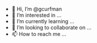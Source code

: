 - 👋 Hi, I’m @gcurfman
- 👀 I’m interested in ...
- 🌱 I’m currently learning ...
- 💞️ I’m looking to collaborate on ...
- 📫 How to reach me ...

<!---
gcurfman/gcurfman is a ✨ special ✨ repository because its `README.md` (this file) appears on your GitHub profile.
You can click the Preview link to take a look at your changes.
--->
